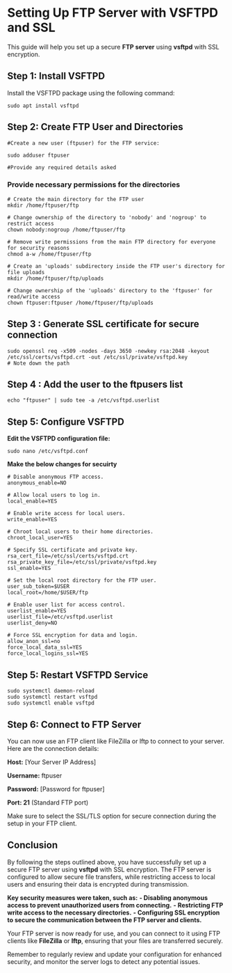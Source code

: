 # Setting Up FTP Server with VSFTPD and SSL

This guide will help you set up a secure **FTP server** using **vsftpd** with SSL encryption.

## Step 1: Install VSFTPD

Install the VSFTPD package using the following command:

```
sudo apt install vsftpd
```

## Step 2: Create FTP User and Directories
```
#Create a new user (ftpuser) for the FTP service:

sudo adduser ftpuser

#Provide any required details asked 
```

### Provide necessary permissions for the directories
```
# Create the main directory for the FTP user
mkdir /home/ftpuser/ftp

# Change ownership of the directory to 'nobody' and 'nogroup' to restrict access
chown nobody:nogroup /home/ftpuser/ftp

# Remove write permissions from the main FTP directory for everyone for security reasons
chmod a-w /home/ftpuser/ftp

# Create an 'uploads' subdirectory inside the FTP user's directory for file uploads
mkdir /home/ftpuser/ftp/uploads

# Change ownership of the 'uploads' directory to the 'ftpuser' for read/write access
chown ftpuser:ftpuser /home/ftpuser/ftp/uploads
```

## Step 3 : Generate SSL certificate for secure connection 
```
sudo openssl req -x509 -nodes -days 3650 -newkey rsa:2048 -keyout /etc/ssl/certs/vsftpd.crt -out /etc/ssl/private/vsftpd.key
# Note down the path 
```
## Step 4 : Add the user to the ftpusers list
```
echo "ftpuser" | sudo tee -a /etc/vsftpd.userlist
```

## Step 5: Configure VSFTPD

**Edit the VSFTPD configuration file:**
```
sudo nano /etc/vsftpd.conf
```
**Make the below changes for secuirty**
```
# Disable anonymous FTP access.
anonymous_enable=NO

# Allow local users to log in.
local_enable=YES

# Enable write access for local users.
write_enable=YES

# Chroot local users to their home directories.
chroot_local_user=YES

# Specify SSL certificate and private key.
rsa_cert_file=/etc/ssl/certs/vsftpd.crt
rsa_private_key_file=/etc/ssl/private/vsftpd.key
ssl_enable=YES

# Set the local root directory for the FTP user.
user_sub_token=$USER
local_root=/home/$USER/ftp

# Enable user list for access control.
userlist_enable=YES
userlist_file=/etc/vsftpd.userlist
userlist_deny=NO

# Force SSL encryption for data and login.
allow_anon_ssl=no
force_local_data_ssl=YES
force_local_logins_ssl=YES
```

## Step 5: Restart VSFTPD Service
```
sudo systemctl daemon-reload
sudo systemctl restart vsftpd
sudo systemctl enable vsftpd
```

## Step 6: Connect to FTP Server
You can now use an FTP client like FileZilla or lftp to connect to your server. Here are the connection details:

**Host:** [Your Server IP Address]

**Username:** ftpuser

**Password:** [Password for ftpuser]

**Port: 21** (Standard FTP port)

Make sure to select the SSL/TLS option for secure connection during the setup in your FTP client.


## Conclusion

By following the steps outlined above, you have successfully set up a secure FTP server using **vsftpd** with SSL encryption. The FTP server is configured to allow secure file transfers, while restricting access to local users and ensuring their data is encrypted during transmission.

**Key security measures were taken, such as:**
**- Disabling anonymous access to prevent unauthorized users from connecting.**
**- Restricting FTP write access to the necessary directories.**
**- Configuring SSL encryption to secure the communication between the FTP server and clients.**

Your FTP server is now ready for use, and you can connect to it using FTP clients like **FileZilla** or **lftp**, ensuring that your files are transferred securely.

Remember to regularly review and update your configuration for enhanced security, and monitor the server logs to detect any potential issues.


